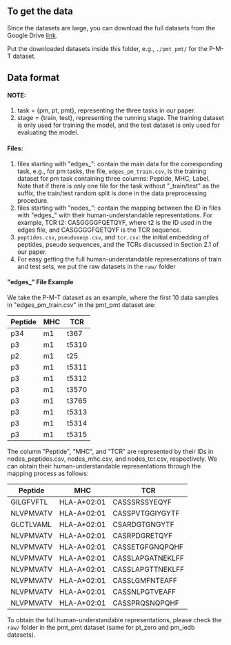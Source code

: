 ## To get the data

Since the datasets are large, you can download the full datasets from the Google Drive [link](https://drive.google.com/drive/folders/17ht6OBhv34LrZBm9Y2ow_A3KkuAk8tmG?usp=drive_link).

Put the downloaded datasets inside this folder, e.g., `./pmt_pmt/` for the P-M-T dataset.

## Data format

#### NOTE: 
1. task = {pm, pt, pmt}, representing the three tasks in our paper.
2. stage = {train, test}, representing the running stage. The training dataset is only used for training the model, and the test dataset is only used for evaluating the model.

#### Files:
1. files starting with "edges_": contain the main data for the corresponding task, e.g., for pm tasks, the file, `edges_pm_train.csv`, is the training dataset for pm task containing three columns: Peptide, MHC, Label. Note that if there is only one file for the task without "_train/test" as the suffix, the train/test random split is done in the data preprocessing procedure.
2. files starting with "nodes_": contain the mapping between the ID in files with "edges_" with their human-understandable representations. For example, TCR t2: CASGGGGFQETQYF, where t2 is the ID used in the edges file, and CASGGGGFQETQYF is the TCR sequence.
3. `peptides.csv`, `pseudoseqs.csv`, and `tcr.csv`: the initial embedding of peptides, pseudo sequences, and the TCRs discussed in Section 2.1 of our paper.
4. For easy getting the full human-understandable representations of train and test sets, we put the raw datasets in the `raw/` folder

 
#### "edges_" File Example

We take the P-M-T dataset as an example, where the first 10 data samples in "edges_pm_train.csv" in the pmt_pmt dataset are:

| Peptide | MHC | TCR  |
|---------|-----|------|
| p34     | m1  | t367 |
| p3      | m1  | t5310|
| p2      | m1  | t25  |
| p3      | m1  | t5311|
| p3      | m1  | t5312|
| p3      | m1  | t3570|
| p3      | m1  | t3765|
| p3      | m1  | t5313|
| p3      | m1  | t5314|
| p3      | m1  | t5315|

The column "Peptide", "MHC", and "TCR" are represented by their IDs in nodes_peptides.csv, nodes_mhc.csv, and nodes_tcr.csv, respectively. We can obtain their human-understandable representations through the mapping process as follows:

| Peptide    | MHC          | TCR              |
|------------|--------------|------------------|
| GILGFVFTL  | HLA-A*02:01  | CASSSRSSYEQYF     |
| NLVPMVATV  | HLA-A*02:01  | CASSPVTGGIYGYTF   |
| GLCTLVAML  | HLA-A*02:01  | CSARDGTGNGYTF     |
| NLVPMVATV  | HLA-A*02:01  | CASRPDGRETQYF     |
| NLVPMVATV  | HLA-A*02:01  | CASSETGFGNQPQHF   |
| NLVPMVATV  | HLA-A*02:01  | CASSLAPGATNEKLFF  |
| NLVPMVATV  | HLA-A*02:01  | CASSLAPGTTNEKLFF  |
| NLVPMVATV  | HLA-A*02:01  | CASSLGMFNTEAFF    |
| NLVPMVATV  | HLA-A*02:01  | CASSNLPGTVEAFF    |
| NLVPMVATV  | HLA-A*02:01  | CASSPRQSNQPQHF    |

To obtain the full human-understandable representations, please check the `raw/` folder in the pmt_pmt dataset (same for pt_zero and pm_iedb datasets). 
